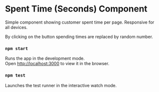 # Spent Time (Seconds) Component

Simple component showing customer spent time per page. Responsive for all devices.

By clicking on the button spending times are replaced by random number.

### `npm start`

Runs the app in the development mode.\
Open [http://localhost:3000](http://localhost:3000) to view it in the browser.

### `npm test`

Launches the test runner in the interactive watch mode.


